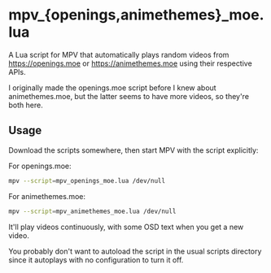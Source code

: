 # mpv_{openings,animethemes}_moe.lua

A Lua script for MPV that automatically plays random videos from <https://openings.moe> or <https://animethemes.moe> using their respective APIs.

I originally made the openings.moe script before I knew about animethemes.moe, but the latter seems
to have more videos, so they're both here.

## Usage

Download the scripts somewhere, then start MPV with the script explicitly:

For openings.moe:

```sh
mpv --script=mpv_openings_moe.lua /dev/null
```

For animethemes.moe:

```sh
mpv --script=mpv_animethemes_moe.lua /dev/null
```

It'll play videos continuously, with some OSD text when you get a new video.

You probably don't want to autoload the script in the usual scripts directory
since it autoplays with no configuration to turn it off.
